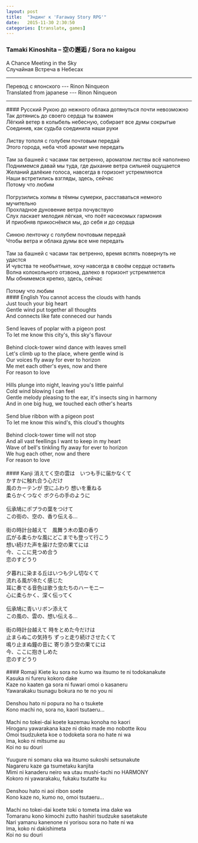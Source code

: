 ```yaml
---
layout: post
title:  "Эндинг к 'Faraway Story RPG'"
date:   2015-11-30 2:30:50
categories: [translate, games]
---
```

<div class="modal fade" id="myModal" tabindex="-1" role="dialog" aria-labelledby="myModalLabel" aria-hidden="true">
      <div class="modal-dialog">
        <div class="modal-content">
		<center>
          <div class="modal-body">               
          </div>
		</center>
        </div><!-- /.modal-content -->
      </div><!-- /.modal-dialog -->
    </div><!-- /.modal -->

<div class="thumbnails">
</div>

### Tamaki Kinoshita &ndash; 空の邂逅 / Sora no kaigou
A Chance Meeting in the Sky<br>
Случайная Встреча в Небесах<br>
<hr>
Перевод с японского --- Rinon Ninqueon<br>
Translated from japanese --- Rinon Ninqueon<br>
<hr>
#### Русский
Рукою до нежного облака дотянуться почти невозможно<br>
Так дотянись до своего сердца ты взамен<br>
Лёгкий ветер в колыбель небесную, собирает все думы сокрытые<br>
Соединив, как судьба соединила наши руки<br>
<br>
Листву тополя с голубем почтовым передай<br>
Этого города, неба чтоб аромат мне передать<br>
<br>
Там за башней с часами так ветренно, ароматом листвы всё наполнено<br>
Поднимемся давай мы туда, где дыхание ветра сильней ощущается<br>
Желаний далёкие голоса, навсегда в горизонт устремляются<br>
Наши встретились взгляды, здесь, сейчас<br>
Потому что любим<br>
<br>
Погрузились холмы в тёмны сумерки, расставаться немного мучительно<br>
Прохладное дуновение ветра почувствую<br>
Слух ласкает мелодия лёгкая, что поёт насекомых гармония<br>
И приобняв прикоснёмся мы, до себя и до сердца<br>
<br>
Синюю ленточку с голубем почтовым передай<br>
Чтобы ветра и облака думы все мне передать<br>
<br>
Там за башней с часами так ветренно, время вспять повернуть не удастся<br>
И чувства те необъятные, хочу навсегда в своём сердце оставить<br>
Волна колокольного отзвона, далеко в горизонт устремляется<br>
Мы обнимемся крепко, здесь, сейчас<br>
<br>
Потому что любим<br>
#### English
You cannot access the clouds with hands<br>
Just touch your big heart<br>
Gentle wind put together all thoughts<br>
And connects like fate conneced our hands<br>
<br>
Send leaves of poplar with a pigeon post<br>
To let me know this city's, this sky's flavour<br>
<br>
Behind clock-tower wind dance with leaves smell<br>
Let's climb up to the place, where gentle wind is<br>
Our voices fly away for ever to horizon<br>
Me met each other's eyes, now and there<br>
For reason to love<br>
<br>
Hills plunge into night, leaving you's little painful<br>
Cold wind blowing I can feel<br>
Gentle melody pleasing to the ear, it's insects sing in harmony<br>
And in one big hug, we touched each other's hearts<br>
<br>
Send blue ribbon with a pigeon post<br>
To let me know this wind's, this cloud's thoughts<br>
<br>
Behind clock-tower time will not stop<br>
And all vast feellings I want to keep in my heart<br>
Wave of bell's tinkling fly away for ever to horizon<br>
We hug each other, now and there<br>
For reason to love<br>
<br>
#### Kanji
消えてく空の雲は　いつも手に届かなくて<br>
かすかに触れ合う心だけ<br>
風のカーテンが 空にふわり 想いを重ねる<br>
柔らかくつなぐ ボクらの手のように<br>
<br>
伝承鳩にポプラの葉をつけて<br>
この街の、空の、香り伝える...<br>
<br>
街の時計台越えて　風舞う木の葉の香り<br>
広がる柔らかな風にどこまでも登って行こう<br>
想い続けた声を届けた空の果てには<br>
今、ここに見つめ合う<br>
恋のすどうり<br>
<br>
夕暮れに染まる丘はいつも少し切なくて<br>
流れる風が冷たく感じた<br>
耳に奏でる音色は歌う虫たちのハーモニー<br>
心に柔らかく、深く伝ってく<br>
<br>
伝承鳩に青いリボン添えて<br>
この風の、雲の、想い伝える...<br>
<br>
街の時計台越えて 時をとめた今だけは<br>
止まらぬこの気持ち ずっと走り続けさせたくて<br>
鳴り止まぬ鐘の音に 寄り添う空の果てには<br>
今、ここに抱きしめた<br>
恋のすどうり<br>
<br>
#### Romaji
Kiete ku sora no kumo wa itsumo te ni todokanakute<br>
Kasuka ni fureru kokoro dake<br>
Kaze no kaaten ga sora ni fuwari omoi o kasaneru<br>
Yawarakaku tsunagu bokura no te no you ni<br>
<br>
Denshou hato ni popura no ha o tsukete<br>
Kono machi no, sora no, kaori tsutaeru...<br>
<br>
Machi no tokei-dai koete kazemau konoha no kaori<br>
Hirogaru yawarakana kaze ni doko made mo nobotte ikou<br>
Omoi tsudzuketa koe o todoketa sora no hate ni wa<br>
Ima, koko ni mitsume au<br>
Koi no su douri<br>
<br>
Yuugure ni somaru oka wa itsumo sukoshi setsunakute<br>
Nagareru kaze ga tsumetaku kanjita<br>
Mimi ni kanaderu neiro wa utau mushi-tachi no HARMONY<br>
Kokoro ni yawarakaku, fukaku tsutatte ku<br>
<br>
Denshou hato ni aoi ribon soete<br>
Kono kaze no, kumo no, omoi tsutaeru...<br>
<br>
Machi no tokei-dai koete toki o tometa ima dake wa<br>
Tomaranu kono kimochi zutto hashiri tsudzuke sasetakute<br>
Nari yamanu kanenone ni yorisou sora no hate ni wa<br>
Ima, koko ni dakishimeta<br>
Koi no su douri<br>
<br>
<br><br><br><br><br>